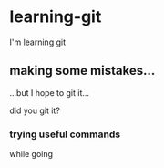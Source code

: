 

# learning-git
I'm learning git

## making some mistakes...

...but I hope to git it...

did you git it?

### trying useful commands

while going